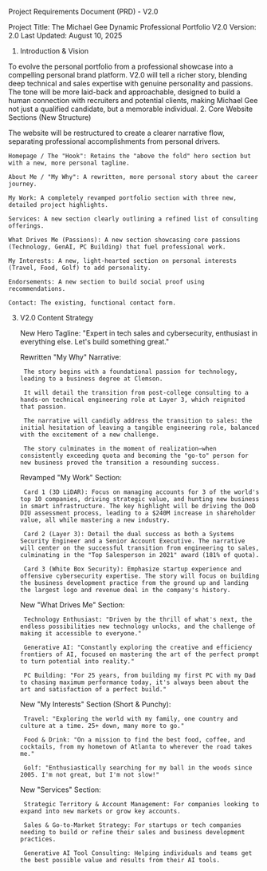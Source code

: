 Project Requirements Document (PRD) - V2.0

Project Title: The Michael Gee Dynamic Professional Portfolio V2.0
Version: 2.0
Last Updated: August 10, 2025
1. Introduction & Vision

To evolve the personal portfolio from a professional showcase into a compelling personal brand platform. V2.0 will tell a richer story, blending deep technical and sales expertise with genuine personality and passions. The tone will be more laid-back and approachable, designed to build a human connection with recruiters and potential clients, making Michael Gee not just a qualified candidate, but a memorable individual.
2. Core Website Sections (New Structure)

The website will be restructured to create a clearer narrative flow, separating professional accomplishments from personal drivers.

    Homepage / The "Hook": Retains the "above the fold" hero section but with a new, more personal tagline.

    About Me / "My Why": A rewritten, more personal story about the career journey.

    My Work: A completely revamped portfolio section with three new, detailed project highlights.

    Services: A new section clearly outlining a refined list of consulting offerings.

    What Drives Me (Passions): A new section showcasing core passions (Technology, GenAI, PC Building) that fuel professional work.

    My Interests: A new, light-hearted section on personal interests (Travel, Food, Golf) to add personality.

    Endorsements: A new section to build social proof using recommendations.

    Contact: The existing, functional contact form.

3. V2.0 Content Strategy

    New Hero Tagline: "Expert in tech sales and cybersecurity, enthusiast in everything else. Let's build something great."

    Rewritten "My Why" Narrative:

        The story begins with a foundational passion for technology, leading to a business degree at Clemson.

        It will detail the transition from post-college consulting to a hands-on technical engineering role at Layer 3, which reignited that passion.

        The narrative will candidly address the transition to sales: the initial hesitation of leaving a tangible engineering role, balanced with the excitement of a new challenge.

        The story culminates in the moment of realization—when consistently exceeding quota and becoming the "go-to" person for new business proved the transition a resounding success.

    Revamped "My Work" Section:

        Card 1 (3D LiDAR): Focus on managing accounts for 3 of the world's top 10 companies, driving strategic value, and hunting new business in smart infrastructure. The key highlight will be driving the DoD DIU assessment process, leading to a $240M increase in shareholder value, all while mastering a new industry.

        Card 2 (Layer 3): Detail the dual success as both a Systems Security Engineer and a Senior Account Executive. The narrative will center on the successful transition from engineering to sales, culminating in the "Top Salesperson in 2021" award (181% of quota).

        Card 3 (White Box Security): Emphasize startup experience and offensive cybersecurity expertise. The story will focus on building the business development practice from the ground up and landing the largest logo and revenue deal in the company's history.

    New "What Drives Me" Section:

        Technology Enthusiast: "Driven by the thrill of what's next, the endless possibilities new technology unlocks, and the challenge of making it accessible to everyone."

        Generative AI: "Constantly exploring the creative and efficiency frontiers of AI, focused on mastering the art of the perfect prompt to turn potential into reality."

        PC Building: "For 25 years, from building my first PC with my Dad to chasing maximum performance today, it's always been about the art and satisfaction of a perfect build."

    New "My Interests" Section (Short & Punchy):

        Travel: "Exploring the world with my family, one country and culture at a time. 25+ down, many more to go."

        Food & Drink: "On a mission to find the best food, coffee, and cocktails, from my hometown of Atlanta to wherever the road takes me."

        Golf: "Enthusiastically searching for my ball in the woods since 2005. I'm not great, but I'm not slow!"

    New "Services" Section:

        Strategic Territory & Account Management: For companies looking to expand into new markets or grow key accounts.

        Sales & Go-to-Market Strategy: For startups or tech companies needing to build or refine their sales and business development practices.

        Generative AI Tool Consulting: Helping individuals and teams get the best possible value and results from their AI tools.